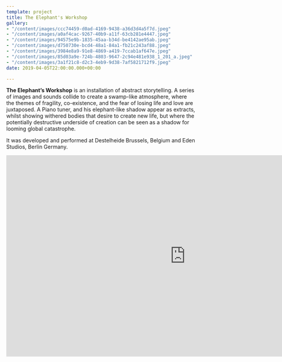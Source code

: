 ```yaml
---
template: project
title: The Elephant's Workshop
gallery:
- "/content/images/ccc74459-d0ad-4169-9438-a36d3d4a5f7d.jpeg"
- "/content/images/a0af4cac-9267-40b9-a11f-63cb281e4447.jpeg"
- "/content/images/94575e9b-1835-45aa-b34d-be4142ae95ab.jpeg"
- "/content/images/d750730e-bcd4-48a1-84a1-fb21c243af88.jpeg"
- "/content/images/3984e8a9-91e8-4869-a419-7ccab1af647e.jpeg"
- "/content/images/85d03a9e-724b-4803-9647-2c94e481e938_1_201_a.jpeg"
- "/content/images/3a1f21c8-d2c3-4eb9-9d38-7af5821712f9.jpeg"
date: 2019-04-05T22:00:00.000+00:00

---
```

**The Elephant’s Workshop** is an installation of abstract storytelling. A series of images and sounds collide to create a swamp-like atmosphere, where the themes of fragility, co-existence, and the fear of losing life and love are juxtaposed. A Piano tuner, and his elephant-like shadow appear as extracts, whilst showing withered bodies that desire to create new life, but where the potentially destructive underside of creation can be seen as a shadow for looming global catastrophe.

It was developed and performed at Destelheide Brussels, Belgium and Eden Studios, Berlin Germany.

<iframe width="950" height="534" src="https://www.youtube.com/embed/urjGMZJyxuw" title="YouTube video player" frameborder="0" allow="accelerometer; autoplay; clipboard-write; encrypted-media; gyroscope; picture-in-picture" allowfullscreen></iframe>